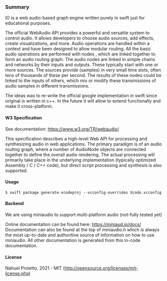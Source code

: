 ### Summary

IO is a web audio-based graph engine written purely in swift just for educational purposes.

The official WebAudio API provides a powerful and versatile system to control audio. It allows developers to choose audio sources, add effects, create visualizations, and more.  Audio operations are handled within a context and have been designed to allow modular routing. All the basic audio operations are performed with nodes , which are linked together to form an audio routing graph. The audio nodes are linked in simple chains and networks by their inputs and outputs. These typically start with one or more sources. The sources provide (samples) in very small time slots, often tens of thousands of these per second. The results of these nodes could be linked to the inputs of others, which mix or modify these transmissions of audio samples in different transmissions.

The ideas was to re-write the official google implementation in swift since original is written in c++. 
In the future it will allow to extend functionally and make it cross-platform. 

#### W3 Specification

See documentation: https://www.w3.org/TR/webaudio/

This specification describes a high-level Web API for processing and synthesizing audio in web applications. The primary paradigm is of an audio routing graph, where a number of AudioNode objects are connected together to define the overall audio rendering. The actual processing will primarily take place in the underlying implementation (typically optimized Assembly / C / C++ code), but direct script processing and synthesis is also supported.

#### Usage

`$ swift package generate-xcodeproj --xcconfig-overrides Xcode.xcconfig`

#### Backend

We are using miniaudio to support multi-platform audio (not-fully tested yet)

Online documentation can be found here: https://miniaud.io/docs/
Documentation can also be found at the top of miniaudio.h which is always the most up-to-date and authoritive source of information on how to use miniaudio. All other documentation is generated from this in-code documentation.

####  License

Nahuel Proietto, 2021 - MIT (http://opensource.org/licenses/mit-license.php)
